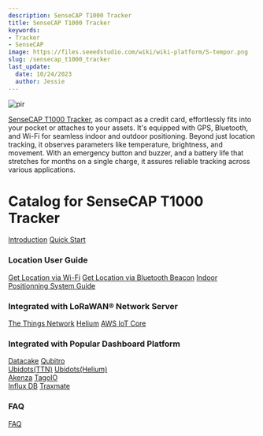 ```yaml
---
description: SenseCAP T1000 Tracker
title: SenseCAP T1000 Tracker
keywords:
- Tracker
- SenseCAP
image: https://files.seeedstudio.com/wiki/wiki-platform/S-tempor.png
slug: /sensecap_t1000_tracker
last_update:
  date: 10/24/2023
  author: Jessie
---
```



<p style={{textAlign: 'center'}}><img src="https://files.seeedstudio.com/wiki/SenseCAP/Tracker/tracker_1.png" alt="pir" width={800} height="auto" /></p>

[SenseCAP T1000 Tracker](https://www.seeedstudio.com/SenseCAP-Card-Tracker-T1000-A-p-5697.html), as compact as a credit card, effortlessly fits into your pocket or attaches to your assets.
It's equipped with GPS, Bluetooth, and Wi-Fi for seamless indoor and outdoor positioning. Beyond just location tracking, it observes parameters like temperature, brightness, and movement. With an emergency button and buzzer, and a battery life that stretches for months on a single charge, it assures reliable tracking across various applications.



<h1 style={{ textAlign: 'center', color: '#ffff' }}> Catalog for SenseCAP T1000 Tracker
</h1>


<div class="all_container">
          <a href= "https://wiki.seeedstudio.com/SenseCAP_T1000_tracker/Introduction/" class="sensecap">Introduction</a>
          <a href= "https://wiki.seeedstudio.com/Get_Started_with_SenseCAP_T1000_tracker/" class="sensecap2">Quick Start</a>
</div>


### Location User Guide

<div class="all_container">
          <a href= "https://wiki.seeedstudio.com/Tracker_WiFi_Geolocation/" class="sensecap">Get Location via Wi-Fi</a>
          <a href= "https://wiki.seeedstudio.com/bluetooth_beacon_for_SenseCAP_Traker/" class="sensecap2">Get Location via Bluetooth Beacon</a>
          <a href= "https://wiki.seeedstudio.com/IPS_For_SenseCAP_T1000_Traker/" class="sensecap3">Indoor Positionning System Guide</a>

</div>

### Integrated with LoRaWAN® Network Server




<div class="all_container">
          <a href= "https://wiki.seeedstudio.com/SenseCAP_T1000_tracker_TTN/" class="sensecap">The Things Network</a>
          <a href= "https://wiki.seeedstudio.com/SenseCAP_T1000_tracker_Helium/" class="sensecap2">Helium</a>
          <a href= "https://wiki.seeedstudio.com/SenseCAP_T1000_Tracker_AWS/" class="sensecap3">AWS IoT Core</a>
</div>


### Integrated with Popular Dashboard Platform


<div class="all_container">
          <a href= "https://wiki.seeedstudio.com/SenseCAP_T1000_tracker_TTN/" class="sensecap">Datacake</a>
          <a href= "https://wiki.seeedstudio.com/SenseCAP_T1000_Tracker_AWS/" class="sensecap2">Qubitro</a>
</div>

<div class="all_container">
          <a href= "https://wiki.seeedstudio.com/SenseCAP_T1000_tracker_TTN/" class="sensecap">Ubidots(TTN)</a>
          <a href= "https://wiki.seeedstudio.com/SenseCAP_T1000_Tracker_AWS/" class="sensecap2">Ubidots(Helium)</a>
</div>

<div class="all_container">
          <a href= "https://wiki.seeedstudio.com/SenseCAP_T1000_tracker_TTN/" class="sensecap">Akenza</a>
          <a href= "https://wiki.seeedstudio.com/SenseCAP_T1000_Tracker_AWS/" class="sensecap2">TagoIO</a>
</div>

<div class="all_container">
          <a href= "https://wiki.seeedstudio.com/SenseCAP_T1000_tracker_TTN/" class="sensecap">Influx DB</a>
          <a href= "https://wiki.seeedstudio.com/SenseCAP_T1000_Tracker_AWS/" class="sensecap2">Traxmate</a>
</div>

### FAQ


<div class="all_container">
          <a href= "https://wiki.seeedstudio.com/faq_for_SenseCAP_T1000/" class="sensecap">FAQ</a>
</div>
